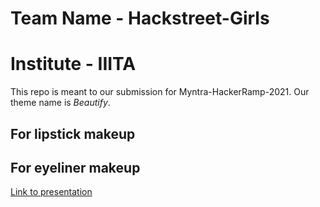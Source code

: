 # Team Name - Hackstreet-Girls
# Institute - IIITA

This repo is meant to our submission for Myntra-HackerRamp-2021. Our theme name is *Beautify*.

## For lipstick makeup

## For eyeliner makeup

[Link to presentation](https://docs.google.com/presentation/d/1LHngQwxrKWJYmqch9k3m2hldNWknmbIoD8tGc4HzZ6Y/edit?usp=sharing)
